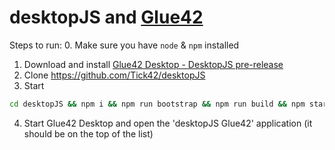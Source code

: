 desktopJS and [Glue42](https://glue42.com/ "Glue42")
======================================================

Steps to run:
0. Make sure you have ```node``` & ```npm``` installed
1. Download and install [Glue42 Desktop - DesktopJS pre-release](https://enterprise.glue42.com/install/enterprise/feature/desktop-js/3.9.0-alpha.0.0/GlueInstallerEnterprise.exe "Download link")
2. Clone https://github.com/Tick42/desktopJS
3. Start
```bat
cd desktopJS && npm i && npm run bootstrap && npm run build && npm start
```
4. Start Glue42 Desktop and open the 'desktopJS Glue42' application (it should be on the top of the list)
